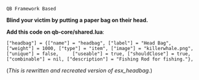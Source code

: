``QB Framework Based``

**Blind your victim by putting a paper bag on their head.**

**Add this code on qb-core/shared.lua**: 

``["headbag"] = {["name"] = "headbag", ["label"] = "Head Bag", ["weight"] = 1000, ["type"] = "item", ["image"] = "killerwhale.png", ["unique"] = false, 	["useable"] = true, ["shouldClose"] = true, ["combinable"] = nil, ["description"] = "Fishing Rod for fishing."},``


(*This is rewritten and recreated version of esx_headbag.*)

